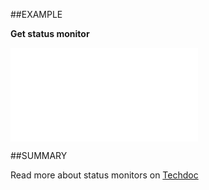 
##EXAMPLE

**Get status monitor**



![](..\..\Examples\vbs\SOAdmin.GetStatusMonitor.vbs.txt)


##SUMMARY

Read more about status monitors on <A href="http://techdoc.superoffice.com/?sixSaintStatusMonitors.html">Techdoc</A>

